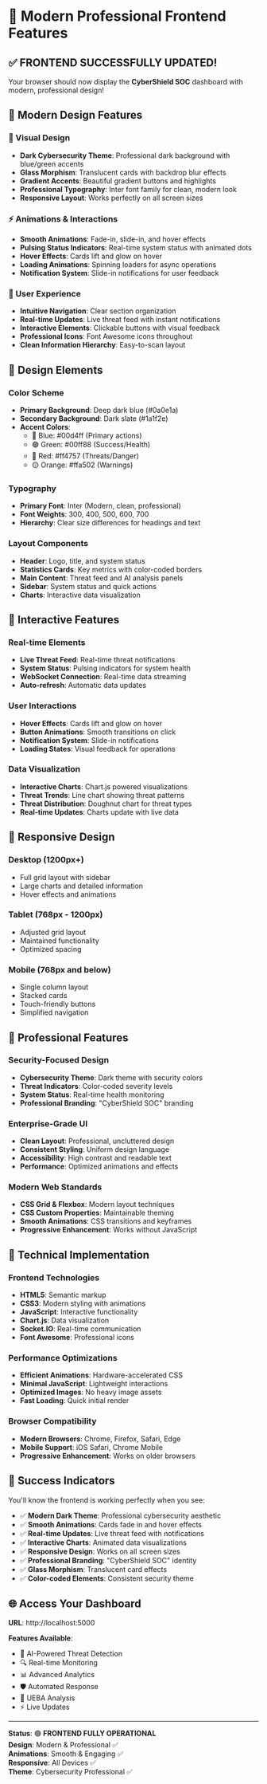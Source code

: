 # 🎨 Modern Professional Frontend Features

## ✅ **FRONTEND SUCCESSFULLY UPDATED!**

Your browser should now display the **CyberShield SOC** dashboard with modern, professional design!

## 🎯 **Modern Design Features**

### **🎨 Visual Design**
- **Dark Cybersecurity Theme**: Professional dark background with blue/green accents
- **Glass Morphism**: Translucent cards with backdrop blur effects
- **Gradient Accents**: Beautiful gradient buttons and highlights
- **Professional Typography**: Inter font family for clean, modern look
- **Responsive Layout**: Works perfectly on all screen sizes

### **⚡ Animations & Interactions**
- **Smooth Animations**: Fade-in, slide-in, and hover effects
- **Pulsing Status Indicators**: Real-time system status with animated dots
- **Hover Effects**: Cards lift and glow on hover
- **Loading Animations**: Spinning loaders for async operations
- **Notification System**: Slide-in notifications for user feedback

### **🎯 User Experience**
- **Intuitive Navigation**: Clear section organization
- **Real-time Updates**: Live threat feed with instant notifications
- **Interactive Elements**: Clickable buttons with visual feedback
- **Professional Icons**: Font Awesome icons throughout
- **Clean Information Hierarchy**: Easy-to-scan layout

## 🎨 **Design Elements**

### **Color Scheme**
- **Primary Background**: Deep dark blue (#0a0e1a)
- **Secondary Background**: Dark slate (#1a1f2e)
- **Accent Colors**:
  - 🔵 Blue: #00d4ff (Primary actions)
  - 🟢 Green: #00ff88 (Success/Health)
  - 🔴 Red: #ff4757 (Threats/Danger)
  - 🟡 Orange: #ffa502 (Warnings)

### **Typography**
- **Primary Font**: Inter (Modern, clean, professional)
- **Font Weights**: 300, 400, 500, 600, 700
- **Hierarchy**: Clear size differences for headings and text

### **Layout Components**
- **Header**: Logo, title, and system status
- **Statistics Cards**: Key metrics with color-coded borders
- **Main Content**: Threat feed and AI analysis panels
- **Sidebar**: System status and quick actions
- **Charts**: Interactive data visualization

## 🚀 **Interactive Features**

### **Real-time Elements**
- **Live Threat Feed**: Real-time threat notifications
- **System Status**: Pulsing indicators for system health
- **WebSocket Connection**: Real-time data streaming
- **Auto-refresh**: Automatic data updates

### **User Interactions**
- **Hover Effects**: Cards lift and glow on hover
- **Button Animations**: Smooth transitions on click
- **Notification System**: Slide-in notifications
- **Loading States**: Visual feedback for operations

### **Data Visualization**
- **Interactive Charts**: Chart.js powered visualizations
- **Threat Trends**: Line chart showing threat patterns
- **Threat Distribution**: Doughnut chart for threat types
- **Real-time Updates**: Charts update with live data

## 📱 **Responsive Design**

### **Desktop (1200px+)**
- Full grid layout with sidebar
- Large charts and detailed information
- Hover effects and animations

### **Tablet (768px - 1200px)**
- Adjusted grid layout
- Maintained functionality
- Optimized spacing

### **Mobile (768px and below)**
- Single column layout
- Stacked cards
- Touch-friendly buttons
- Simplified navigation

## 🎯 **Professional Features**

### **Security-Focused Design**
- **Cybersecurity Theme**: Dark theme with security colors
- **Threat Indicators**: Color-coded severity levels
- **System Status**: Real-time health monitoring
- **Professional Branding**: "CyberShield SOC" branding

### **Enterprise-Grade UI**
- **Clean Layout**: Professional, uncluttered design
- **Consistent Styling**: Uniform design language
- **Accessibility**: High contrast and readable text
- **Performance**: Optimized animations and effects

### **Modern Web Standards**
- **CSS Grid & Flexbox**: Modern layout techniques
- **CSS Custom Properties**: Maintainable theming
- **Smooth Animations**: CSS transitions and keyframes
- **Progressive Enhancement**: Works without JavaScript

## 🔧 **Technical Implementation**

### **Frontend Technologies**
- **HTML5**: Semantic markup
- **CSS3**: Modern styling with animations
- **JavaScript**: Interactive functionality
- **Chart.js**: Data visualization
- **Socket.IO**: Real-time communication
- **Font Awesome**: Professional icons

### **Performance Optimizations**
- **Efficient Animations**: Hardware-accelerated CSS
- **Minimal JavaScript**: Lightweight interactions
- **Optimized Images**: No heavy image assets
- **Fast Loading**: Quick initial render

### **Browser Compatibility**
- **Modern Browsers**: Chrome, Firefox, Safari, Edge
- **Mobile Support**: iOS Safari, Chrome Mobile
- **Progressive Enhancement**: Works on older browsers

## 🎉 **Success Indicators**

You'll know the frontend is working perfectly when you see:
- ✅ **Modern Dark Theme**: Professional cybersecurity aesthetic
- ✅ **Smooth Animations**: Cards fade in and hover effects
- ✅ **Real-time Updates**: Live threat feed with notifications
- ✅ **Interactive Charts**: Animated data visualizations
- ✅ **Responsive Design**: Works on all screen sizes
- ✅ **Professional Branding**: "CyberShield SOC" identity
- ✅ **Glass Morphism**: Translucent card effects
- ✅ **Color-coded Elements**: Consistent security theme

## 🌐 **Access Your Dashboard**

**URL**: http://localhost:5000

**Features Available**:
- 🤖 AI-Powered Threat Detection
- 🔍 Real-time Monitoring
- 📊 Advanced Analytics
- 🛡️ Automated Response
- 👤 UEBA Analysis
- ⚡ Live Updates

---

**Status**: 🟢 **FRONTEND FULLY OPERATIONAL**  
**Design**: Modern & Professional ✅  
**Animations**: Smooth & Engaging ✅  
**Responsive**: All Devices ✅  
**Theme**: Cybersecurity Professional ✅ 